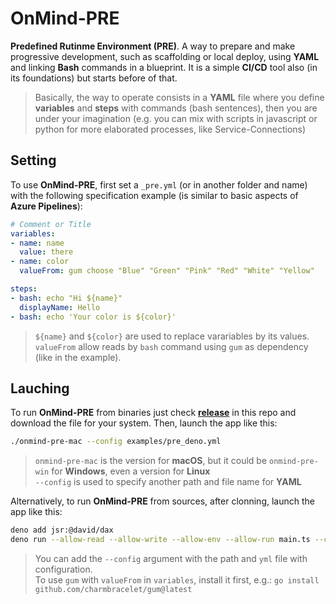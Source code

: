 # OnMind-PRE

**Predefined Rutinme Environment (PRE)**. A way to prepare and make progressive development, such as scaffolding or local deploy, using **YAML** and linking **Bash** commands in a blueprint. It is a simple **CI/CD** tool also (in its foundations) but starts before of that.

> Basically, the way to operate consists in a **YAML** file where you define **variables** and **steps** with commands (bash sentences), then you are under your imagination (e.g. you can mix with scripts in javascript or python for more elaborated processes, like Service-Connections)

## Setting

To use **OnMind-PRE**, first set a `_pre.yml` (or in another folder and name) with the following specification example (is similar to basic aspects of **Azure Pipelines**):

```yml
# Comment or Title
variables:
- name: name
  value: there
- name: color
  valueFrom: gum choose "Blue" "Green" "Pink" "Red" "White" "Yellow"

steps:
- bash: echo "Hi ${name}"
  displayName: Hello
- bash: echo 'Your color is ${color}'
```

> `${name}` and `${color}` are used to replace varariables by its values.  
> `valueFrom` allow reads by `bash` command using `gum` as dependency (like in the example).

## Lauching

To run **OnMind-PRE** from binaries just check [**release**](https://github.com/kaesar/onmind-pre/releases) in this repo and download the file for your system. Then, launch the app like this:

```bash
./onmind-pre-mac --config examples/pre_deno.yml
```

> `onmind-pre-mac` is the version for **macOS**, but it could be `onmind-pre-win` for **Windows**, even a version for **Linux**  
> `--config` is used to specify another path and file name for **YAML**

Alternatively, to run **OnMind-PRE** from sources, after clonning, launch the app like this:

```bash
deno add jsr:@david/dax
deno run --allow-read --allow-write --allow-env --allow-run main.ts --config examples/pre_deno.yml
```

> You can add the `--config` argument with the path and `yml` file with configuration.  
> To use `gum` with `valueFrom` in `variables`, install it first, e.g.: `go install github.com/charmbracelet/gum@latest`

<!--
```bash
deno compile --no-check --allow-read --allow-write --allow-env --allow-run -o onmind-pre main.ts
```
-->
